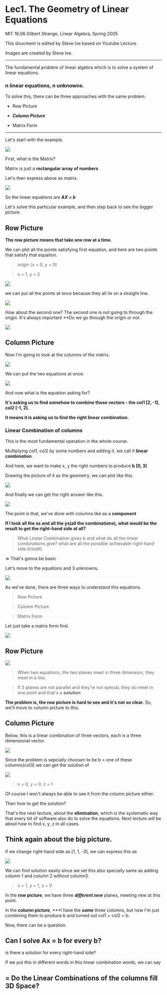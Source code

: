 # Lec1. The Geometry of Linear Equations

MIT 18.06 Gilbert Strange, Linear Algebra, Spring 2005

This doucment is edited by Steve Ive based on Youtube Lecture.

Images are created by Steve Ive.

---

The fundamental problem of linear algebra which is to solve a system of linear equations.

### n linear equations, n unknowns.

To solve this, there can be three approaches with the same problem.

- Row Picture

- ***Column Picture***

- Matrix Form

---
Let's start with the example.

![](./imgs/lec1/1.png)

First, what is the Matrix?

Matrix is just a **rectangular array of numbers**

Let's then express above as matrix.

![](./imgs/lec1/2.png)

So the linear equations are ***AX = b***

Let's solve this particular example, and then step back to see the bigger picture.

## Row Picture

**The row picture means that take one row at a time.**

We can plot all the points satisfying first equation, and here are two points that satisfy that equation.

> origin (x = 0, y = 0)

> x = 1, y = 2

![](./imgs/lec1/3.png)

we can put all the points at once because they all lie on a straight line.

![](./imgs/lec1/4.png)

How about the second one? The second one is not going to through the origin. It's always important **Do we go through the origin or not.

![](./imgs/lec1/5.png)

## Column Picture

Now I'm going to look at the columns of the matrix.

![](./imgs/lec1/6.png)

We can put the two equations at once.

![](./imgs/lec1/7.png)

And now what is the equation asking for?

**It's asking us to find somehow to combine those vectors - the col1 [2, -1], col2 [-1, 2].** 

**It means it is asking us to find the right linear combination.**

### Linear Combination of columns

This is the most fundamental operation in the whole course.

Multiplying col1, col2 by some numbers and adding it, we call it **linear combination**.

And here, we want to make x, y the right numbers to produce **b [0, 3]**

Drawing the picture of it as the geometry, we can plot like this.

![](./imgs/lec1/8.png)

And finally we can get the right answer like this.

![](./imgs/lec1/9.png)

The point is that, we've done with columns like as a **component**

**If I took all the xs and all the ys(all the combinations), what would be the result to get the right-hand side at all?**

> What Linear Combination gives b and what do all the linear combinations give? what are all the possible achievable right-hand side b!(edit)

=> That's gonna be basic

Let's move to the equations and 3 unknowns.

![](./imgs/lec1/10.png)

As we've done, there are three ways to understand this equations.

> Row Picture

> Column Picture

> Matrix Form

Let just take a matrix form first.

![](./imgs/lec1/11.png)

## Row Picture

![](./imgs/lec1/12.png)

> When two equations, the two planes meet in three dimension, they meet in a line.

> If 3 planes are not parallel and they're not special, they do meet in one point and that's a ***solution***.

**The problem is, the row picture is hard to see and it's not so clear.** So, we'll move to column picture to this.

## Column Picture

Below, this is a linear combination of three vectors, each is a three dimensional vector.

![](./imgs/lec1/13.png)

Since the problem is sepcially choosen to be b = one of these columns(col3) we can get the solution of

![](./imgs/lec1/14.png)

> x = 0, y = 0, z = 1

Of course I won't always be able to see it from the column picture either.

Then how to get the solution?

That's the next lecture, about the **elimination**, which is the systematic way that every bit of software also do to solve the equations. Next lecture will be about how to find x, y, z in all cases.


## Think again about the big picture.

if we change right-hand side as [1, 1, -3], we can express this as

![](./imgs/lec1/15.png)

We can find solution easily since we set this also specially same as adding column 1 and column 2 without column3.

> x = 1, y = 1, z = 0

In the **row picture**, we have three ***different new*** planes, meeting new at this point. 

In the **column picture**, ***I have the ***same*** three columns, but now I'm just combining them to produce b and turned out col1 + col2 = b.

Now, there can be a question.

## Can I solve **Ax = b** for every b?
is there a solution for every right-hand side?

If we put this in different words in this linear combination words, we can say

## = Do the Linear Combinations of the columns fill 3D Space?





